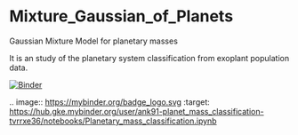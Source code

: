 # Mixture_Gaussian_of_Planets
Gaussian Mixture Model for planetary masses

It is an study of the planetary system classification from exoplant population data.   


[![Binder](https://mybinder.org/badge_logo.svg)](https://mybinder.org/v2/gh/ank91/Mixture_Gaussian_CM_of_Planets/blob/master/Clasification.ipynb/master)

.. image:: https://mybinder.org/badge_logo.svg
 :target: https://hub.gke.mybinder.org/user/ank91-planet_mass_classification-tvrrxe36/notebooks/Planetary_mass_classification.ipynb
